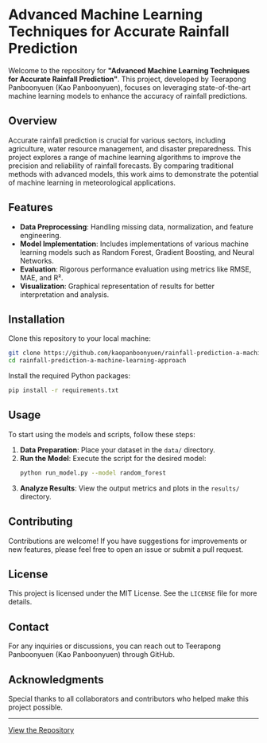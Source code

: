 # Advanced Machine Learning Techniques for Accurate Rainfall Prediction

Welcome to the repository for **"Advanced Machine Learning Techniques for Accurate Rainfall Prediction"**. This project, developed by Teerapong Panboonyuen (Kao Panboonyuen), focuses on leveraging state-of-the-art machine learning models to enhance the accuracy of rainfall predictions.

## Overview

Accurate rainfall prediction is crucial for various sectors, including agriculture, water resource management, and disaster preparedness. This project explores a range of machine learning algorithms to improve the precision and reliability of rainfall forecasts. By comparing traditional methods with advanced models, this work aims to demonstrate the potential of machine learning in meteorological applications.

## Features

- **Data Preprocessing**: Handling missing data, normalization, and feature engineering.
- **Model Implementation**: Includes implementations of various machine learning models such as Random Forest, Gradient Boosting, and Neural Networks.
- **Evaluation**: Rigorous performance evaluation using metrics like RMSE, MAE, and R².
- **Visualization**: Graphical representation of results for better interpretation and analysis.

## Installation

Clone this repository to your local machine:

```bash
git clone https://github.com/kaopanboonyuen/rainfall-prediction-a-machine-learning-approach.git
cd rainfall-prediction-a-machine-learning-approach
```

Install the required Python packages:

```bash
pip install -r requirements.txt
```

## Usage

To start using the models and scripts, follow these steps:

1. **Data Preparation**: Place your dataset in the `data/` directory.
2. **Run the Model**: Execute the script for the desired model:
   ```bash
   python run_model.py --model random_forest
   ```
3. **Analyze Results**: View the output metrics and plots in the `results/` directory.

## Contributing

Contributions are welcome! If you have suggestions for improvements or new features, please feel free to open an issue or submit a pull request.

## License

This project is licensed under the MIT License. See the `LICENSE` file for more details.

## Contact

For any inquiries or discussions, you can reach out to Teerapong Panboonyuen (Kao Panboonyuen) through GitHub.

## Acknowledgments

Special thanks to all collaborators and contributors who helped make this project possible.

---

[View the Repository](https://github.com/kaopanboonyuen/rainfall-prediction-a-machine-learning-approach)